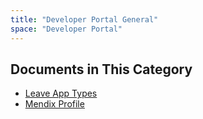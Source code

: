 ```yaml
---
title: "Developer Portal General"
space: "Developer Portal"
---
```


## Documents in This Category

* [Leave App Types](leave-app)
* [Mendix Profile](mendixprofile)
